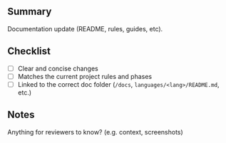 ## Summary
Documentation update (README, rules, guides, etc).

## Checklist
- [ ] Clear and concise changes
- [ ] Matches the current project rules and phases
- [ ] Linked to the correct doc folder (`/docs`, `languages/<lang>/README.md`, etc.)

## Notes
Anything for reviewers to know? (e.g. context, screenshots)